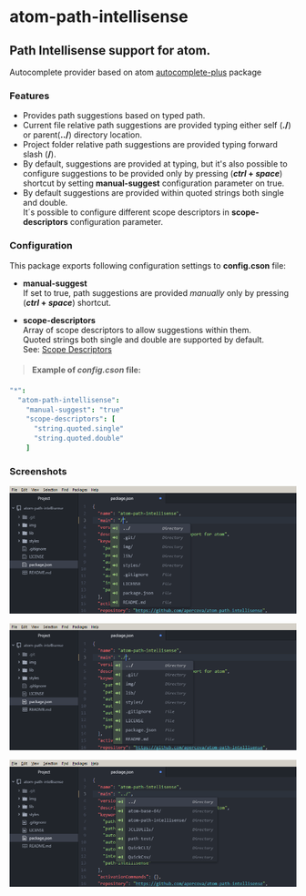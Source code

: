 # atom-path-intellisense
## Path Intellisense support for atom.  
Autocomplete provider based on atom [autocomplete-plus](https://atom.io/packages/autocomplete-plus) package

### Features
- Provides path suggestions based on typed path.
- Current file relative path suggestions are provided typing either self (**./**) or parent(**../**) directory location.
- Project folder relative path suggestions are provided typing forward slash (**/**).
- By default, suggestions are provided at typing, but it's also possible to configure suggestions to be provided only by pressing (**_ctrl_ + _space_**) shortcut by setting  **manual-suggest** configuration parameter on true.
- By default suggestions are provided within quoted strings both single and double.  
It´s possible to configure different scope descriptors in **scope-descriptors** configuration parameter.


### Configuration
This package exports following configuration settings to **config.cson** file:  
- **manual-suggest**  
If set to true, path suggestions are provided _manually_ only by pressing (**_ctrl_ + _space_**) shortcut.  

- **scope-descriptors**  
Array of scope descriptors to allow suggestions within them.  
Quoted strings both single and double are supported by default.  
See: [Scope Descriptors](https://flight-manual.atom.io/behind-atom/sections/scoped-settings-scopes-and-scope-descriptors/#scope-descriptors)

> #### Example of _config.cson_ file:  
```cson
"*":
  "atom-path-intellisense":
    "manual-suggest": "true"
    "scope-descriptors": [
      "string.quoted.single"
      "string.quoted.double"
    ]
```

### Screenshots
![](https://github.com/apercova/atom-path-intellisense/blob/master/img/pi-01.png?raw=true)  

![](https://github.com/apercova/atom-path-intellisense/blob/master/img/pi-02.png?raw=true)

![](https://github.com/apercova/atom-path-intellisense/blob/master/img/pi-03.png?raw=true)
